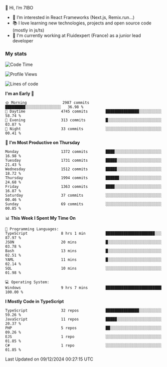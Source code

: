👋 Hi, I’m 7IBO

- 👀 I’m interested in React Frameworks (Next.js, Remix.run...)
- 📚 I love learning new technologies, projects and open source code (mostly in js/ts)
- 💼 I'm currently working at Fluidexpert (France) as a junior lead developer

### My stats
<!--START_SECTION:waka-->
![Code Time](http://img.shields.io/badge/Code%20Time-873%20hrs%2058%20mins-blue)

![Profile Views](http://img.shields.io/badge/Profile%20Views-0-blue)

![Lines of code](https://img.shields.io/badge/From%20Hello%20World%20I%27ve%20Written-8.3%20million%20lines%20of%20code-blue)

**I'm an Early 🐤** 

```text
🌞 Morning                2987 commits        █████████░░░░░░░░░░░░░░░░   36.98 % 
🌆 Daytime                4745 commits        ███████████████░░░░░░░░░░   58.74 % 
🌃 Evening                313 commits         █░░░░░░░░░░░░░░░░░░░░░░░░   03.87 % 
🌙 Night                  33 commits          ░░░░░░░░░░░░░░░░░░░░░░░░░   00.41 % 
```
📅 **I'm Most Productive on Thursday** 

```text
Monday                   1372 commits        ████░░░░░░░░░░░░░░░░░░░░░   16.98 % 
Tuesday                  1731 commits        █████░░░░░░░░░░░░░░░░░░░░   21.43 % 
Wednesday                1512 commits        █████░░░░░░░░░░░░░░░░░░░░   18.72 % 
Thursday                 1994 commits        ██████░░░░░░░░░░░░░░░░░░░   24.68 % 
Friday                   1363 commits        ████░░░░░░░░░░░░░░░░░░░░░   16.87 % 
Saturday                 37 commits          ░░░░░░░░░░░░░░░░░░░░░░░░░   00.46 % 
Sunday                   69 commits          ░░░░░░░░░░░░░░░░░░░░░░░░░   00.85 % 
```


📊 **This Week I Spent My Time On** 

```text
💬 Programming Languages: 
TypeScript               8 hrs 1 min         ██████████████████████░░░   87.97 % 
JSON                     20 mins             █░░░░░░░░░░░░░░░░░░░░░░░░   03.78 % 
Bash                     13 mins             █░░░░░░░░░░░░░░░░░░░░░░░░   02.51 % 
YAML                     11 mins             █░░░░░░░░░░░░░░░░░░░░░░░░   02.14 % 
SQL                      10 mins             ░░░░░░░░░░░░░░░░░░░░░░░░░   01.98 % 

💻 Operating System: 
Windows                  9 hrs 7 mins        █████████████████████████   100.00 % 
```

**I Mostly Code in TypeScript** 

```text
TypeScript               32 repos            ███████████████░░░░░░░░░░   59.26 % 
JavaScript               11 repos            █████░░░░░░░░░░░░░░░░░░░░   20.37 % 
PHP                      5 repos             ██░░░░░░░░░░░░░░░░░░░░░░░   09.26 % 
EJS                      1 repo              ░░░░░░░░░░░░░░░░░░░░░░░░░   01.85 % 
C#                       1 repo              ░░░░░░░░░░░░░░░░░░░░░░░░░   01.85 % 
```




 Last Updated on 09/12/2024 00:27:15 UTC
<!--END_SECTION:waka-->

